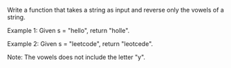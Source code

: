 Write a function that takes a string as input and reverse only the vowels of a string.

Example 1: Given s = "hello", return "holle".

Example 2: Given s = "leetcode", return "leotcede".

Note: The vowels does not include the letter "y".
